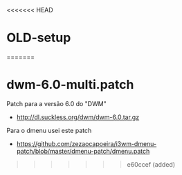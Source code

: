 <<<<<<< HEAD
# OLD-setup
=======
# dwm-6.0-multi.patch

Patch para a versão 6.0 do "DWM"

- http://dl.suckless.org/dwm/dwm-6.0.tar.gz

Para o dmenu usei este patch

- https://github.com/zezaocapoeira/i3wm-dmenu-patch/blob/master/dmenu-patch/dmenu.patch

>>>>>>> e60ccef (added)
